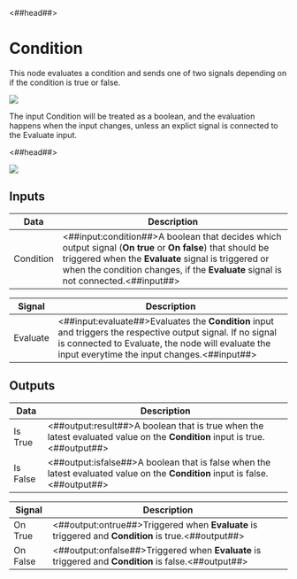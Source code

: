 <##head##>

# Condition

This node evaluates a condition and sends one of two <span class="ndl-signal">signals</span> depending on if the condition is <span class="ndl-data">true</span> or <span class="ndl-data">false</span>.

<div class="ndl-image-with-background l">

![](/nodes/utilities/logic/condition/condition_node.png)

</div>

The input <span class="ndl-data">Condition</span> will be treated as a <span class="ndl-data">boolean</span>, and the evaluation happens when the input changes, unless an explict <span class="ndl-signal">signal</span> is connected to the <span class="ndl-signal">Evaluate</span> input.

<##head##>

<div class="ndl-image-with-background l">

![](/nodes/utilities/logic/condition/condition.gif)

</div>

## Inputs

| Data                                    | Description                                                                                                                                                                                                                                             |
| --------------------------------------- | ------------------------------------------------------------------------------------------------------------------------------------------------------------------------------------------------------------------------------------------------------- |
| <span class="ndl-data">Condition</span> | <##input:condition##>A boolean that decides which output signal (**On true** or **On false**) that should be triggered when the **Evaluate** signal is triggered or when the condition changes, if the **Evaluate** signal is not connected.<##input##> |

| Signal                                   | Description                                                                                                                                                                                                      |
| ---------------------------------------- | ---------------------------------------------------------------------------------------------------------------------------------------------------------------------------------------------------------------- |
| <span class="ndl-signal">Evaluate</span> | <##input:evaluate##>Evaluates the **Condition** input and triggers the respective output signal. If no signal is connected to Evaluate, the node will evaluate the input everytime the input changes.<##input##> |

## Outputs

| Data                                 | Description                                                                                                                               |
| ------------------------------------ | ----------------------------------------------------------------------------------------------------------------------------------------- |
| <span class="ndl-data">Is True</span> | <##output:result##>A <span class="ndl-data">boolean</span> that is <span class="ndl-data">true</span> when the latest evaluated value on the **Condition** input is true. <##output##> |
| <span class="ndl-data">Is False</span> | <##output:isfalse##>A <span class="ndl-data">boolean</span> that is <span class="ndl-data">false</span> when the latest evaluated value on the **Condition** input is false. <##output##> |

| Signal                                   | Description                                                                                                                        |
| ---------------------------------------- | ---------------------------------------------------------------------------------------------------------------------------------- |
| <span class="ndl-signal">On True</span>  | <##output:ontrue##>Triggered when **Evaluate** is triggered and **Condition** is <span class="ndl-data">true.</span><##output##>   |
| <span class="ndl-signal">On False</span> | <##output:onfalse##>Triggered when **Evaluate** is triggered and **Condition** is <span class="ndl-data">false.</span><##output##> |
